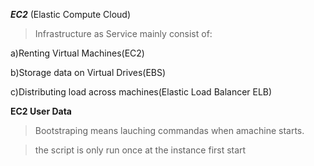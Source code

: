 ***EC2*** (Elastic Compute Cloud)
>Infrastructure as Service
>mainly consist of:

   a)Renting Virtual Machines(EC2)
   
   b)Storage data on Virtual Drives(EBS)
   
   c)Distributing load across machines(Elastic Load Balancer ELB)

   **EC2 User Data**
   
   >Bootstraping means lauching commandas when amachine starts.

   >the script is only run once at the instance first start
